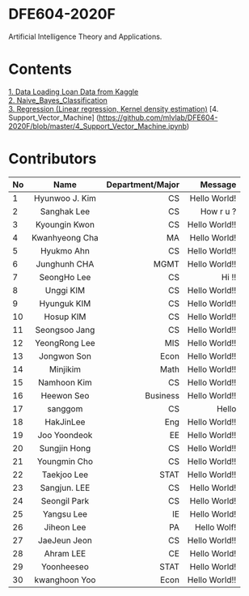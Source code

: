 # DFE604-2020F
Artificial Intelligence Theory and Applications.

# Contents
[1. Data Loading Loan Data from Kaggle](https://github.com/mlvlab/DFE604-2020F/blob/master/1_Data_Loading_Loan_Data_from_Kaggle.ipynb)  
[2. Naive_Bayes_Classification](https://github.com/mlvlab/DFE604-2020F/blob/master/2_Naive_Bayes_Classification.ipynb)  
[3. Regression (Linear regression, Kernel density estimation)](https://github.com/mlvlab/DFE604-2020F/blob/master/3_Regression.ipynb)
[4. Support_Vector_Machine]
(https://github.com/mlvlab/DFE604-2020F/blob/master/4_Support_Vector_Machine.ipynb)  



# Contributors
| No            | Name           | Department/Major | Message           |
| ------------- |:--------------:| ----------------:|------------------:|
| 1             | Hyunwoo J. Kim | CS               | Hello World!      |
| 2             | Sanghak Lee    | CS               | How r u ?         |
| 3             | Kyoungin Kwon  | CS               | Hello World!!     |
| 4             | Kwanhyeong Cha | MA               | Hello World!      |
| 5             | Hyukmo Ahn     | CS               | Hello World!!     |
| 6             | Junghunh CHA   | MGMT             | Hello World!!     |
| 7             | SeongHo Lee    | CS               | Hi !!             |
| 8             | Unggi KIM      | CS               | Hello World!!     |
| 9             | Hyunguk KIM    | CS               | Hello World!!     |
| 10            | Hosup KIM      | CS               | Hello World!!     |
| 11            | Seongsoo Jang  | CS               | Hello World!!     |
| 12            | YeongRong Lee  | MIS              | Hello World!!     |
| 13            | Jongwon Son    | Econ             | Hello World!!     |
| 14            | Minjikim       | Math             | Hello World!!     |
| 15            | Namhoon Kim    | CS               | Hello World!!     |
| 16            | Heewon Seo     | Business         | Hello World!!     |
| 17            | sanggom        | CS               | Hello             |
| 18            | HakJinLee      | Eng              | Hello World!!     |
| 19            | Joo Yoondeok   | EE               | Hello World!!     |
| 20            | Sungjin Hong   | CS               | Hello World!!     |
| 21            | Youngmin Cho   | CS               | Hello World!!     |
| 22            | Taekjoo Lee    | STAT             | Hello World!!     |
| 23            | Sangjun. LEE   | CS               | Hello World!      |
| 24            | Seongil Park   | CS               | Hello World!      |
| 25            | Yangsu Lee     | IE               | Hello World!      |
| 26            | Jiheon Lee     | PA               | Hello Wolf!       |
| 27            | JaeJeun Jeon   | CS               | Hello World!!     |
| 28            | Ahram LEE      | CE               | Hello World!      |
| 29            | Yoonheeseo     | STAT             | Hello World!      |
| 30            | kwanghoon Yoo  | Econ             | Hello World!!     |


